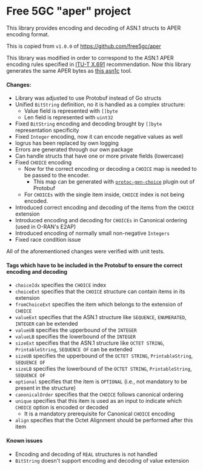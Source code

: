 # Free 5GC "aper" project

This library provides encoding and decoding of ASN.1 structs to APER encoding format.

This is copied from `v1.0.0` of https://github.com/free5gc/aper

This library was modified in order to correspond to the ASN.1 APER encoding rules specified
in [ITU-T X.691](https://www.itu.int/ITU-T/studygroups/com17/languages/X.691-0207.pdf) recommendation. Now this library
generates the same APER bytes as [this asn1c](https://github.com/nokia/asn1c) tool.

#### Changes:

* Library was adjusted to use Protobuf instead of Go structs
* Unified `BitString` definition, no it is handled as a complex structure:
    * Value field is represented with `[]byte`
    * Len field is represented with `uint32`
* Fixed `BitString` encoding and decoding brought by `[]byte` representation specificity
* Fixed `Integer` encoding, now it can encode negative values as well
* logrus has been replaced by own logging
* Errors are generated through our own package
* Can handle structs that have one or more private fields (lowercase)
* Fixed `CHOICE` encoding
    * Now for the correct encoding or decoding a `CHOICE` map is needed to be passed to the encoder.
        * This map can be generated
          with [`protoc-gen-choice`](https://github.com/onosproject/onos-e2-sm/protoc-gen-choice) plugin out of Protobuf
    * For `CHOICEs` with the single item inside, `CHOICE` index is not being encoded.
* Introduced correct encoding and decoding of the items from the `CHOICE` extension 
* Introduced encoding and decoding for `CHOICEs` in Canonical ordering (used in O-RAN's E2AP)
* Introduced encoding of normally small non-negative `Integers`
* Fixed race condition issue

All of the aforementioned changes were verified with unit tests.

#### Tags which have to be included in the Protobuf to ensure the correct encoding and decoding

* `choiceIdx` specifies the `CHOICE` index
* `choiceExt` specifies that the `CHOICE` structure can contain items in its extension
* `fromChoiceExt` specifies the item which belongs to the extension of `CHOICE`
* `valueExt` specifies that the ASN.1 structure like `SEQUENCE`, `ENUMERATED`, `INTEGER` can be extended
* `valueUB` specifies the upperbound of the `INTEGER`
* `valueLB` specifies the lowerbound of the `INTEGER`
* `sizeExt`  specifies that the ASN.1 structure like `OCTET STRING`, `PrintableString`, `SEQUENCE OF` can be extended
* `sizeUB` specifies the upperbound of the `OCTET STRING`, `PrintableString`, `SEQUENCE OF`
* `sizeLB` specifies the lowerbound of the `OCTET STRING`, `PrintableString`, `SEQUENCE OF`
* `optional` specifies that the item is `OPTIONAL` (i.e., not mandatory to be present in the structure) 
* `canonicalOrder` specifies that the `CHOICE` follows canonical ordering
* `unique` specifies that this item is used as an input to indicate which `CHOICE` option is encoded or decoded 
  * It is a mandatory prerequisite for Canonical `CHOICE` encoding
* `align` specifies that the Octet Alignment should be performed after this item

#### Known issues

* Encoding and decoding of `REAL` structures is not handled
* `BitString` doesn't support encoding and decoding of value extension